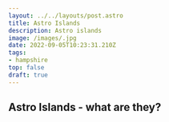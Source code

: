 ```yaml
---
layout: ../../layouts/post.astro
title: Astro Islands
description: Astro islands
image: /images/.jpg
date: 2022-09-05T10:23:31.210Z
tags: 
- hampshire
top: false
draft: true
---
```


## Astro Islands - what are they?

